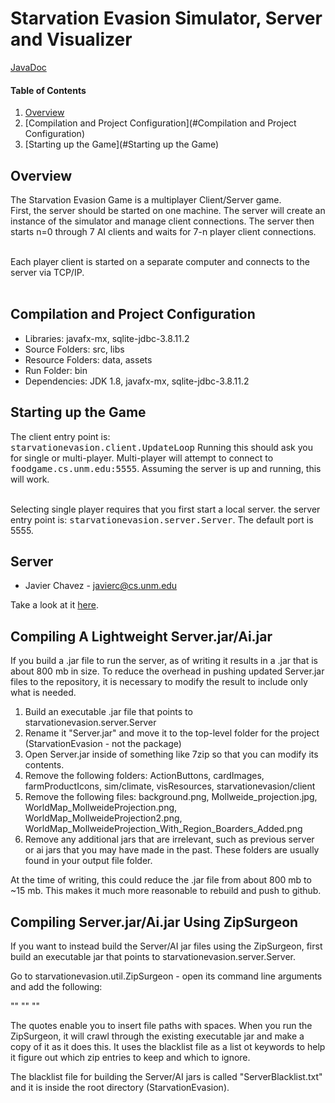 # Starvation Evasion Simulator, Server and Visualizer

[JavaDoc](http://castellanos70.github.io/StarvationEvasion/)

#### Table of Contents

1. [Overview](#overview)
2. [Compilation and Project Configuration](#Compilation and Project Configuration)
3. [Starting up the Game](#Starting up the Game)

## Overview

The Starvation Evasion Game is a multiplayer Client/Server game.<br>
First, the server should be started on one machine. The server will create an instance
of the simulator and manage client connections. The server then starts n=0 through
7 AI clients and waits for 7-n player client connections.<br><br>

Each player client is started on a separate computer and connects to the server via TCP/IP.<br><br>


## Compilation and Project Configuration

<ul>
<li>Libraries: javafx-mx, sqlite-jdbc-3.8.11.2</li>
<li>Source Folders: src, libs</li>
<li>Resource Folders: data, assets</li>
<li>Run Folder: bin</li>
<li>Dependencies: JDK 1.8, javafx-mx, sqlite-jdbc-3.8.11.2</li>
</ul>

## Starting up the Game
The client entry point is:<br>
<tt>starvationevasion.client.UpdateLoop</tt> Running this should ask you for single or multi-player.
Multi-player will attempt to connect to <tt>foodgame.cs.unm.edu:5555</tt>.
Assuming the server is up and running, this will work. <br><br>

Selecting single player requires that you first start a local server. the server entry point is:
<tt>starvationevasion.server.Server</tt>. The default port is 5555.

## Server
* Javier Chavez - javierc@cs.unm.edu

Take a look at it [here](https://github.com/castellanos70/StarvationEvasion/tree/master/src/starvationevasion/server).

## Compiling A Lightweight Server.jar/Ai.jar

If you build a .jar file to run the server, as of writing it results in a .jar that is about 800 mb in size. To reduce the overhead in pushing updated Server.jar files to the repository, it is necessary to modify the result to include only what is needed.

1. Build an executable .jar file that points to starvationevasion.server.Server
2. Rename it "Server.jar" and move it to the top-level folder for the project (StarvationEvasion - not the package)
3. Open Server.jar inside of something like 7zip so that you can modify its contents.
4. Remove the following folders: ActionButtons, cardImages, farmProductIcons, sim/climate, visResources, starvationevasion/client
5. Remove the following files: background.png, Mollweide_projection.jpg, WorldMap_MollweideProjection.png, WorldMap_MollweideProjection2.png, WorldMap_MollweideProjection_With_Region_Boarders_Added.png
6. Remove any additional jars that are irrelevant, such as previous server or ai jars that you may have made in the past. These folders are usually found in your output file folder.

At the time of writing, this could reduce the .jar file from about 800 mb to ~15 mb. This makes it much more reasonable to rebuild and push to github.

## Compiling Server.jar/Ai.jar Using ZipSurgeon

If you want to instead build the Server/AI jar files using the ZipSurgeon, first build an executable jar that points to starvationevasion.server.Server.

Go to starvationevasion.util.ZipSurgeon - open its command line arguments and add the following:

"<exact path to executable jar>" "<exact path to destination with jar name>" "<exact path to a blacklist.txt file>"

The quotes enable you to insert file paths with spaces. When you run the ZipSurgeon, it will crawl through the existing executable jar and make a copy of it as it does this. It uses the blacklist file as a list ot keywords to help it figure out which zip entries to keep and which to ignore.

The blacklist file for building the Server/AI jars is called "ServerBlacklist.txt" and it is inside the root directory (StarvationEvasion).

